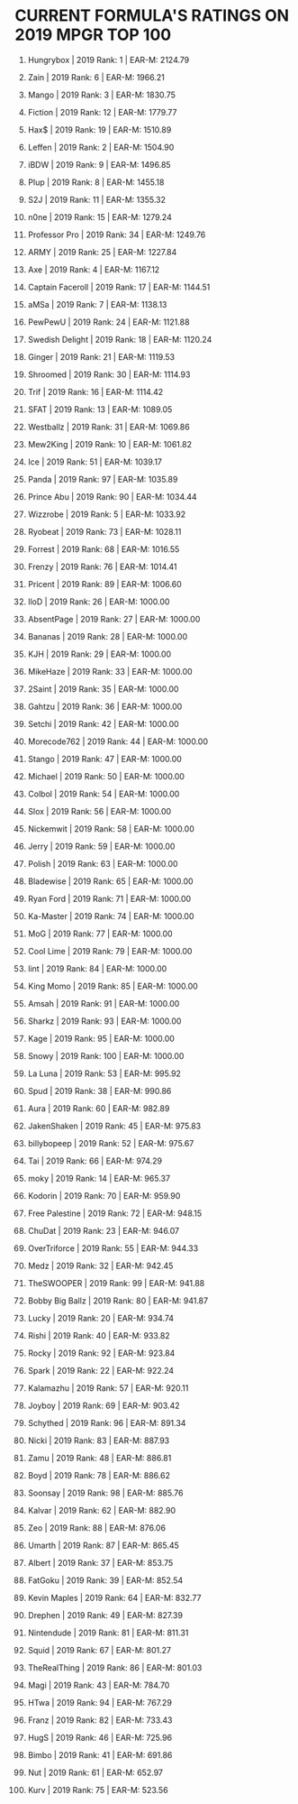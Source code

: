 # CURRENT FORMULA'S RATINGS ON 2019 MPGR TOP 100

1. Hungrybox | 2019 Rank: 1 | EAR-M: 2124.79

2. Zain | 2019 Rank: 6 | EAR-M: 1966.21

3. Mango | 2019 Rank: 3 | EAR-M: 1830.75

4. Fiction | 2019 Rank: 12 | EAR-M: 1779.77

5. Hax$ | 2019 Rank: 19 | EAR-M: 1510.89

6. Leffen | 2019 Rank: 2 | EAR-M: 1504.90

7. iBDW | 2019 Rank: 9 | EAR-M: 1496.85

8. Plup | 2019 Rank: 8 | EAR-M: 1455.18

9. S2J | 2019 Rank: 11 | EAR-M: 1355.32

10. n0ne | 2019 Rank: 15 | EAR-M: 1279.24

11. Professor Pro | 2019 Rank: 34 | EAR-M: 1249.76

12. ARMY | 2019 Rank: 25 | EAR-M: 1227.84

13. Axe | 2019 Rank: 4 | EAR-M: 1167.12

14. Captain Faceroll | 2019 Rank: 17 | EAR-M: 1144.51

15. aMSa | 2019 Rank: 7 | EAR-M: 1138.13

16. PewPewU | 2019 Rank: 24 | EAR-M: 1121.88

17. Swedish Delight | 2019 Rank: 18 | EAR-M: 1120.24

18. Ginger | 2019 Rank: 21 | EAR-M: 1119.53

19. Shroomed | 2019 Rank: 30 | EAR-M: 1114.93

20. Trif | 2019 Rank: 16 | EAR-M: 1114.42

21. SFAT | 2019 Rank: 13 | EAR-M: 1089.05

22. Westballz | 2019 Rank: 31 | EAR-M: 1069.86

23. Mew2King | 2019 Rank: 10 | EAR-M: 1061.82

24. Ice | 2019 Rank: 51 | EAR-M: 1039.17

25. Panda | 2019 Rank: 97 | EAR-M: 1035.89

26. Prince Abu | 2019 Rank: 90 | EAR-M: 1034.44

27. Wizzrobe | 2019 Rank: 5 | EAR-M: 1033.92

28. Ryobeat | 2019 Rank: 73 | EAR-M: 1028.11

29. Forrest | 2019 Rank: 68 | EAR-M: 1016.55

30. Frenzy | 2019 Rank: 76 | EAR-M: 1014.41

31. Pricent | 2019 Rank: 89 | EAR-M: 1006.60

32. lloD | 2019 Rank: 26 | EAR-M: 1000.00

33. AbsentPage | 2019 Rank: 27 | EAR-M: 1000.00

34. Bananas | 2019 Rank: 28 | EAR-M: 1000.00

35. KJH | 2019 Rank: 29 | EAR-M: 1000.00

36. MikeHaze | 2019 Rank: 33 | EAR-M: 1000.00

37. 2Saint | 2019 Rank: 35 | EAR-M: 1000.00

38. Gahtzu | 2019 Rank: 36 | EAR-M: 1000.00

39. Setchi | 2019 Rank: 42 | EAR-M: 1000.00

40. Morecode762 | 2019 Rank: 44 | EAR-M: 1000.00

41. Stango | 2019 Rank: 47 | EAR-M: 1000.00

42. Michael | 2019 Rank: 50 | EAR-M: 1000.00

43. Colbol | 2019 Rank: 54 | EAR-M: 1000.00

44. Slox | 2019 Rank: 56 | EAR-M: 1000.00

45. Nickemwit | 2019 Rank: 58 | EAR-M: 1000.00

46. Jerry | 2019 Rank: 59 | EAR-M: 1000.00

47. Polish | 2019 Rank: 63 | EAR-M: 1000.00

48. Bladewise | 2019 Rank: 65 | EAR-M: 1000.00

49. Ryan Ford | 2019 Rank: 71 | EAR-M: 1000.00

50. Ka-Master | 2019 Rank: 74 | EAR-M: 1000.00

51. MoG | 2019 Rank: 77 | EAR-M: 1000.00

52. Cool Lime | 2019 Rank: 79 | EAR-M: 1000.00

53. lint | 2019 Rank: 84 | EAR-M: 1000.00

54. King Momo | 2019 Rank: 85 | EAR-M: 1000.00

55. Amsah | 2019 Rank: 91 | EAR-M: 1000.00

56. Sharkz | 2019 Rank: 93 | EAR-M: 1000.00

57. Kage | 2019 Rank: 95 | EAR-M: 1000.00

58. Snowy | 2019 Rank: 100 | EAR-M: 1000.00

59. La Luna | 2019 Rank: 53 | EAR-M: 995.92

60. Spud | 2019 Rank: 38 | EAR-M: 990.86

61. Aura | 2019 Rank: 60 | EAR-M: 982.89

62. JakenShaken | 2019 Rank: 45 | EAR-M: 975.83

63. billybopeep | 2019 Rank: 52 | EAR-M: 975.67

64. Tai | 2019 Rank: 66 | EAR-M: 974.29

65. moky | 2019 Rank: 14 | EAR-M: 965.37

66. Kodorin | 2019 Rank: 70 | EAR-M: 959.90

67. Free Palestine | 2019 Rank: 72 | EAR-M: 948.15

68. ChuDat | 2019 Rank: 23 | EAR-M: 946.07

69. OverTriforce | 2019 Rank: 55 | EAR-M: 944.33

70. Medz | 2019 Rank: 32 | EAR-M: 942.45

71. TheSWOOPER | 2019 Rank: 99 | EAR-M: 941.88

72. Bobby Big Ballz | 2019 Rank: 80 | EAR-M: 941.87

73. Lucky | 2019 Rank: 20 | EAR-M: 934.74

74. Rishi | 2019 Rank: 40 | EAR-M: 933.82

75. Rocky | 2019 Rank: 92 | EAR-M: 923.84

76. Spark | 2019 Rank: 22 | EAR-M: 922.24

77. Kalamazhu | 2019 Rank: 57 | EAR-M: 920.11

78. Joyboy | 2019 Rank: 69 | EAR-M: 903.42

79. Schythed | 2019 Rank: 96 | EAR-M: 891.34

80. Nicki | 2019 Rank: 83 | EAR-M: 887.93

81. Zamu | 2019 Rank: 48 | EAR-M: 886.81

82. Boyd | 2019 Rank: 78 | EAR-M: 886.62

83. Soonsay | 2019 Rank: 98 | EAR-M: 885.76

84. Kalvar | 2019 Rank: 62 | EAR-M: 882.90

85. Zeo | 2019 Rank: 88 | EAR-M: 876.06

86. Umarth | 2019 Rank: 87 | EAR-M: 865.45

87. Albert | 2019 Rank: 37 | EAR-M: 853.75

88. FatGoku | 2019 Rank: 39 | EAR-M: 852.54

89. Kevin Maples | 2019 Rank: 64 | EAR-M: 832.77

90. Drephen | 2019 Rank: 49 | EAR-M: 827.39

91. Nintendude | 2019 Rank: 81 | EAR-M: 811.31

92. Squid | 2019 Rank: 67 | EAR-M: 801.27

93. TheRealThing | 2019 Rank: 86 | EAR-M: 801.03

94. Magi | 2019 Rank: 43 | EAR-M: 784.70

95. HTwa | 2019 Rank: 94 | EAR-M: 767.29

96. Franz | 2019 Rank: 82 | EAR-M: 733.43

97. HugS | 2019 Rank: 46 | EAR-M: 725.96

98. Bimbo | 2019 Rank: 41 | EAR-M: 691.86

99. Nut | 2019 Rank: 61 | EAR-M: 652.97

100. Kurv | 2019 Rank: 75 | EAR-M: 523.56
